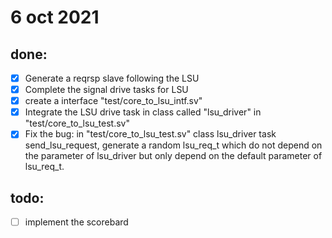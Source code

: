 # 6 oct 2021
## done:
- [x] Generate a reqrsp slave following the LSU
- [x] Complete the signal drive tasks for LSU
- [x] create a interface "test/core_to_lsu_intf.sv"
- [x] Integrate the LSU drive task in class called "lsu_driver" in "test/core_to_lsu_test.sv"
- [x] Fix the bug: in "test/core_to_lsu_test.sv" class lsu_driver task send_lsu_request, generate a random lsu_req_t which do not depend on the parameter of lsu_driver but only depend on the default parameter of lsu_req_t.
## todo:
- [ ] implement the scorebard
